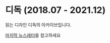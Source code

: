 # 디독 (2018.07 - 2021.12)

읽는 디자인 디독의 아카이브입니다.

[마지막 뉴스레터](https://stibee.com/api/v1.0/emails/share/JEY6J47qPjQPrXZ9HdEUsQqvrR_XyQ==)를 참고하세요
